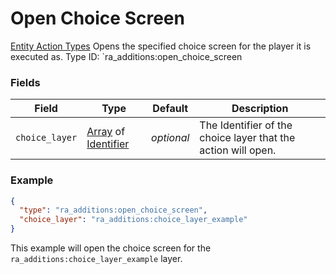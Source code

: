 # Open Choice Screen
[Entity Action Types](../entity_action_types.md)
Opens the specified choice screen for the player it is executed as.
Type ID: `ra_additions:open_choice_screen
### Fields
 | Field | Type | Default | Description | 
|---|---|---|---|
 | `choice_layer` | [Array](../data_types/array.md) of [Identifier](../data_types/identifier.md) | _optional_ | The Identifier of the choice layer that the action will open. | 

### Example
```json
{
  "type": "ra_additions:open_choice_screen",
  "choice_layer": "ra_additions:choice_layer_example"
}
```
This example will open the choice screen for the `ra_additions:choice_layer_example` layer.
